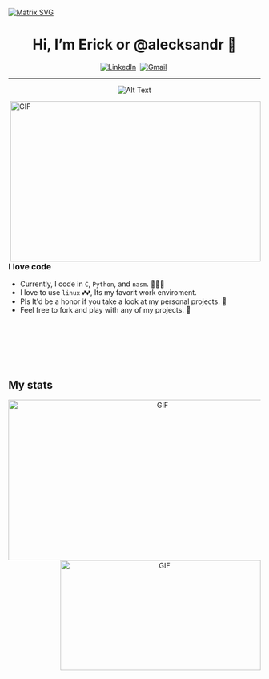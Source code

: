 [![Matrix SVG](https://raw.githubusercontent.com/rodrigograca31/rodrigograca31/master/matrix.svg)](https://www.youtube.com/watch?v=SDkAGkd4NLc) 
<h1 align="center"> Hi, I’m Erick or @alecksandr 👋</h1>



<p align="center">
<a href="https://www.linkedin.com/in/erick-alejandro-carrillo-lopez-988112219/"><img src="https://img.shields.io/badge/linkedin-%230077B5.svg?&style=for-the-badge&logo=linkedin&logoColor=white" alt="LinkedIn" /></a>&nbsp;
<a href="mailto:erick.carrillo4982@alumnos.udg.mx?subject=Hello, Erick"><img src="https://img.shields.io/badge/gmail-%23D14836.svg?&style=for-the-badge&logo=gmail&logoColor=white" alt="Gmail"/></a>&nbsp;
</p>

<hr />
<div align="center">
 
 ![Alt Text](https://media.giphy.com/media/iLhlW2bctT1f2/giphy.gif)
</div>

<!--  
<div align="center">
<table border="0">
<tr>
 <td>
  <div align="left">
   
  
  </div>
 </td>
 <td>
  
  
 </td>
 </tr>
</table>
</div>
-->

<img align="right" alt="GIF" src="https://media.giphy.com/media/bJ4TVNYNUympPgcpem/giphy.gif" width="500" height="320" />

### I love code
  - Currently, I code in `C`, `Python`, and `nasm`. :eyes::eyes::eyes: 
  - I love to use `linux` :two_hearts::two_hearts:, Its my favorit work enviroment.
  - Pls It'd be a honor if you take a look at my personal projects. :raised_hands: 
  - Feel free to fork and play with any of my projects. :runner:


<br />
<br />
<br />
<br />
<br />

## My stats
<div align="center">
  
  <!---[![GitHub Streak](https://streak-stats.demolab.com/?user=DenverCoder1&theme=dark)](https://git.io/streak-stats) -->
  <img align="left" alt="GIF" src="https://streak-stats.demolab.com/?user=DenverCoder1&theme=dark" width="600" height="320" />

  
  <!-- [![Top Langs](https://github-readme-stats.vercel.app/api/top-langs/?username=alecksandr26&layout=compact&bg_color=151515&title_color=ffffff&text_color=ffffff)](https://github.com/anuraghazra/github-readme-stats) -->
 
 <img align="right" alt="GIF" src="https://github-readme-stats.vercel.app/api/top-langs/?username=alecksandr26&layout=compact&bg_color=151515&title_color=ffffff&text_color=ffffff" width="400" height="220" />

</div>


<!---
      alecksandr26/alecksandr26 is a ✨ special ✨ repository because its `README.md` (this file) appears on your GitHub profile.
You can click the Preview link to take a look at your changes.
--->

